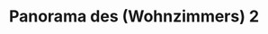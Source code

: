 ---
layout: /panorama.ect
project: '/web/projects/private/concrete-brick-and-iron'
image: 'http://hub.acherno.com/svn/beton-tuhla-i-zhelyazo/Site/Panorami/KEA_Miro_Hol_Final_Panorama_360_02.jpg'
title: 'Panorama des (Wohnzimmers) 2'
sitemap: false
---